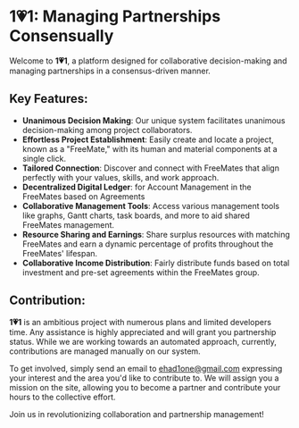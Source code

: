 # 1💗1: Managing Partnerships Consensually

Welcome to **1💗1**, a platform designed for collaborative decision-making and managing partnerships in a consensus-driven manner.

## Key Features:

- **Unanimous Decision Making**: Our unique system facilitates unanimous decision-making among project collaborators.
- **Effortless Project Establishment**: Easily create and locate a project, known as a "FreeMate," with its human and material components at a single click.
- **Tailored Connection**: Discover and connect with FreeMates that align perfectly with your values, skills, and work approach.
- **Decentralized Digital Ledger**: for Account Management in the FreeMates based on Agreements
- **Collaborative Management Tools**: Access various management tools like graphs, Gantt charts, task boards, and more to aid shared FreeMates management.
- **Resource Sharing and Earnings**: Share surplus resources with matching FreeMates and earn a dynamic percentage of profits throughout the FreeMates' lifespan.
- **Collaborative Income Distribution**: Fairly distribute funds based on total investment and pre-set agreements within the FreeMates group.

## Contribution:

**1💗1** is an ambitious project with numerous plans and limited developers time. Any assistance is highly appreciated and will grant you partnership status. While we are working towards an automated approach, currently, contributions are managed manually on our system.

To get involved, simply send an email to [ehad1one@gmail.com](mailto:ehad1one@gmail.com) expressing your interest and the area you'd like to contribute to. We will assign you a mission on the site, allowing you to become a partner and contribute your hours to the collective effort.

Join us in revolutionizing collaboration and partnership management!

